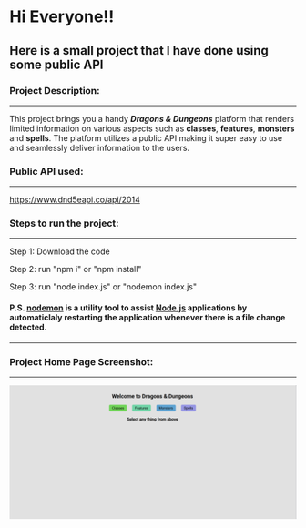 # Hi Everyone!!

## Here is a small project that I have done using some public API

### Project Description:

---

This project brings you a handy **_Dragons & Dungeons_** platform that renders limited information on various aspects such as **classes**, **features**, **monsters** and **spells**. The platform utilizes a public API making it super easy to use and seamlessly deliver information to the users.

### Public API used:

---

https://www.dnd5eapi.co/api/2014

### Steps to run the project:

---

Step 1: Download the code

Step 2: run "npm i" or "npm install"

Step 3: run "node index.js" or "nodemon index.js"

#### P.S. [nodemon](https://www.npmjs.com/package/nodemon) is a utility tool to assist [Node.js](https://nodejs.org/) applications by automaticlaly restarting the application whenever there is a file change detected.

---

### Project Home Page Screenshot:

---

![alt text](image.png)
